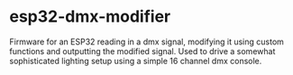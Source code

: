 # esp32-dmx-modifier
Firmware for an ESP32 reading in a dmx signal, modifying it using custom functions and outputting the modified signal. Used to drive a somewhat sophisticated lighting setup using a simple 16 channel dmx console.
